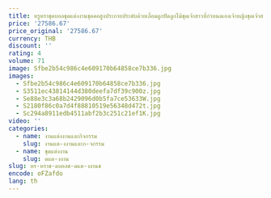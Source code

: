 ```yaml
---
title: หรูหราชุดบอลชุดแต่งงานชุดคอสูงประกายประดับด้วยเลื่อมลูกปัดลูกไม้ชุดเจ้าสาวที่กําหนดเองเจ้าหญิงชุดเจ้าสาว
price: '27586.67'
price_original: '27586.67'
currency: THB
discount: ''
rating: 4
volume: 71
image: Sfbe2b54c986c4e609170b64858ce7b336.jpg
images:
  - Sfbe2b54c986c4e609170b64858ce7b336.jpg
  - S3511ec43814144d380deefa7df39c900z.jpg
  - Se88e3c3a68b2429096d0b5fa7ce53633W.jpg
  - S2180f86c0a7d4f88810519e56348d472t.jpg
  - Sc294a8911edb4511abf2b3c251c21ef1K.jpg
video: ''
categories:
  - name: งานแต่งงานและกิจกรรม
    slug: งานแต-งงานและก-จกรรม
  - name: ชุดแต่งงาน
    slug: ดแต-งงาน
slug: หร-หราช-ดบอลช-ดแต-งงานช
encode: oFZafdo
lang: th
---
```

  